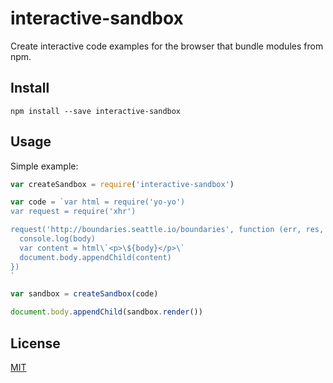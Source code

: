 # interactive-sandbox

Create interactive code examples for the browser that bundle modules from npm.

## Install

```
npm install --save interactive-sandbox
```

## Usage

Simple example:

```js
var createSandbox = require('interactive-sandbox')

var code = `var html = require('yo-yo')
var request = require('xhr')

request('http://boundaries.seattle.io/boundaries', function (err, res, body) {
  console.log(body)
  var content = html\`<p>\${body}</p>\`
  document.body.appendChild(content)
})
`

var sandbox = createSandbox(code)

document.body.appendChild(sandbox.render())
```

## License
[MIT](LICENSE.md)
